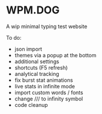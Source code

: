 ﻿# WPM.DOG

A wip minimal typing test website

To do: 

- json import 
- themes via a popup at the bottom 
- additional settings 
- shortcuts (F5 refresh) 
- analytical tracking
- fix burst stat animations 
- live stats in infinite mode 
- import custom words / fonts 
- change /// to infinity symbol 
- code cleanup 

